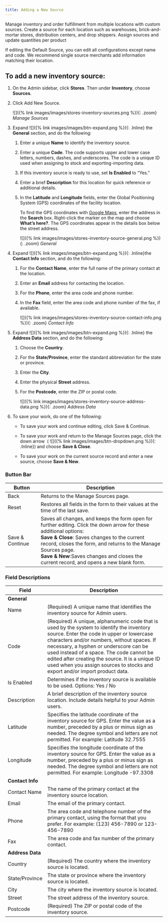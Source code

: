 ```yaml
---
title: Adding a New Source
---
```


Manage inventory and order fulfillment from multiple locations with custom sources. Create a source for each location such as warehouses, brick-and-mortar stores, distribution centers, and drop shippers. Assign sources and update quantities per product

If editing the Default Source, you can edit all configurations except name and code. We recommend single source merchants add information matching their location.

## To add a new inventory source:

1. On the Admin sidebar, click **Stores**. Then under **Inventory**, choose **Sources**.

1. Click <span class="btn">Add New Source</span>.

   ![]({% link images/images/stores-inventory-sources.png %}){: .zoom}
   *Manage Sources*

1. Expand ![]({% link images/images/btn-expand.png %}){: .Inline} the **General** section, and do the following:

   1. Enter a unique **Name** to identify the inventory source.

   1. Enter a unique **Code**. The code supports upper and lower case letters, numbers, dashes, and underscores. The code is a unique ID used when assigning to stock and exporting-importing data.

   1. If this inventory source is ready to use, set **Is Enabled** to “Yes.”

   1. Enter a brief **Description** for this location for quick reference or additional details.

   1. In the **Latitude** and **Longitude** fields, enter the Global Positioning System (GPS) coordinates of the facility location.

      To find the GPS coordinates with [Google Maps][1], enter the address in the **Search** box. Right-click the marker on the map and choose **What’s here?**.
      The GPS coordinates appear in the details box below the street address.

      ![]({% link images/images/stores-inventory-source-general.png %}){: .zoom}
      *General*

1. Expand ![]({% link images/images/btn-expand.png %}){: .Inline}the **Contact Info** section, and do the following:

   1. For the **Contact Name**, enter the full name of the primary contact at the location.

   1. Enter an **Email** address for contacting the location.

   1. For the **Phone**, enter the area code and phone number.

   1. In the **Fax** field, enter the area code and phone number of the fax, if available.

      ![]({% link images/images/stores-inventory-source-contact-info.png %}){: .zoom}
      *Contact Info*

1. Expand ![]({% link images/images/btn-expand.png %}){: .Inline} the **Address Data** section, and do the following:

   1. Choose the **Country**.

   1. For the **State/Province**, enter the standard abbreviation for the state or province.

   1. Enter the **City**.

   1. Enter the physical **Street** address.

   1. For the **Postcode**, enter the ZIP or postal code.

      ![]({% link images/images/stores-inventory-source-address-data.png %}){: .zoom}
      *Address Data*

1. To save your work, do one of the following:

   * To save your work and continue editing, click <span class="btn">Save &amp; Continue</span>.
   * To save your work and return to the Manage Sources page, click the down arrow  ( ![]({% link images/images/btn-dropdown.png %}){: .Inline}) and choose **Save &amp; Close**.

   * To save your work on the current source record and enter a new source, choose **Save &amp; New**.

### Button Bar

|Button|Description|
|--|--|
|Back|Returns to the Manage Sources page.|
|Reset|Restores all fields in the form to their values at the time of the last save.|
|Save &amp; Continue|Saves all changes, and keeps the form open for further editing. Click the down arrow for these additional options:<br/>**Save &amp; Close**: Saves changes to the current record, closes the form, and returns to the Manage Sources page.<br/>**Save &amp; New**:Saves changes and closes the current record, and opens a new blank form.|

### Field Descriptions

|Field|Description|
|--|--|
|**General**| | 
|Name|(Required) A unique name that identifies the  inventory source for Admin users.|
|Code|(Required) A unique, alphanumeric code that is used by the system to identify the inventory source. Enter the code in upper or lowercase characters and/or numbers, without spaces. If necessary, a hyphen or underscore can be used instead of a space. The code cannot be edited after creating the source. It is a unique ID used when you assign sources to stocks and export and/or import product data.|
|Is Enabled|Determines if the inventory source is available to be used. Options: Yes / No|
|Description|A brief description of the inventory source location. Include details helpful to your Admin users.|
|Latitude|Specifies the latitude coordinate of the inventory source for GPS. Enter the value  as a number, preceded by a plus or minus sign as needed. The degree symbol and letters are not permitted. For example: Latitude 32.7555|
|Longitude|Specifies the longitude coordinate of the inventory source for GPS. Enter the value  as a number, preceded by a plus or minus sign as needed. The degree symbol and letters are not permitted. For example: Longitude -97.3308|
|**Contact Info**|
|Contact Name|The name of the primary contact at the inventory source location.|
|Email|The email of the primary contact.|
|Phone|The area code and telephone number of the primary contact, using the format that you prefer.  For example: (123) 456-7890 or 123-456-7890|
|Fax|The area code and fax number of the primary contact.|
|**Address Data**| |
|Country|(Required) The country where the inventory source is located.|
|State/Province|The state or province where the inventory source is located.|
|City|The city where the inventory source is located.|
|Street|The street address of the inventory source.|
|Postcode|(Required) The ZIP or postal code of the inventory source.|

[1]: https://www.google.com/maps
